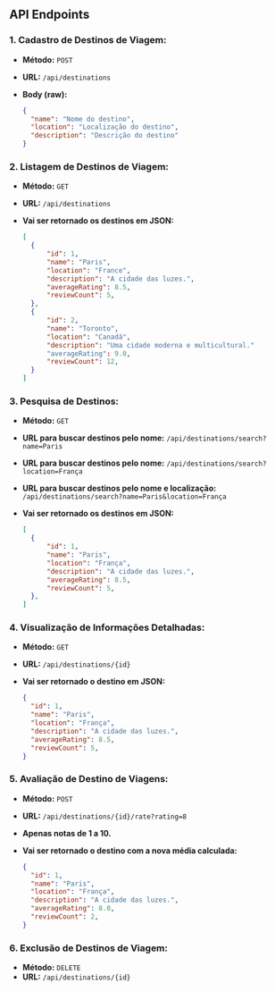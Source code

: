 ## API Endpoints

### 1. Cadastro de Destinos de Viagem:

- **Método:** `POST`  
- **URL:** `/api/destinations`  
- **Body (raw):**

  ```json
  {
    "name": "Nome do destino",
    "location": "Localização do destino",
    "description": "Descrição do destino"
  }
  ```

### 2. Listagem de Destinos de Viagem:

- **Método:** `GET`  
- **URL:** `/api/destinations`  
- **Vai ser retornado os destinos em JSON:**

  ```json
  [
    {
        "id": 1,
        "name": "Paris",
        "location": "France",
        "description": "A cidade das luzes.",
        "averageRating": 8.5,
        "reviewCount": 5,
    },
    {
        "id": 2,
        "name": "Toronto",
        "location": "Canadá",
        "description": "Uma cidade moderna e multicultural."
        "averageRating": 9.0,
        "reviewCount": 12,
    }
  ]
  ```

### 3. Pesquisa de Destinos:

- **Método:** `GET`  
- **URL para buscar destinos pelo nome:** `/api/destinations/search?name=Paris`
- **URL para buscar destinos pelo nome:** `/api/destinations/search?location=França`
- **URL para buscar destinos pelo nome e localização:** `/api/destinations/search?name=Paris&location=França`
- **Vai ser retornado os destinos em JSON:**

  ```json
  [
    {
        "id": 1,
        "name": "Paris",
        "location": "França",
        "description": "A cidade das luzes.",
        "averageRating": 8.5,
        "reviewCount": 5,
    },
  ]
  ```

### 4. Visualização de Informações Detalhadas:

- **Método:** `GET`  
- **URL:** `/api/destinations/{id}`
- **Vai ser retornado o destino em JSON:**

  ```json
  {
    "id": 1,
    "name": "Paris",
    "location": "França",
    "description": "A cidade das luzes.",
    "averageRating": 8.5,
    "reviewCount": 5,
  }
  ```

### 5. Avaliação de Destino de Viagens:

- **Método:** `POST`  
- **URL:** `/api/destinations/{id}/rate?rating=8`
- **Apenas notas de 1 a 10.**
- **Vai ser retornado o destino com a nova média calculada:**

  ```json
  {
    "id": 1,
    "name": "Paris",
    "location": "França",
    "description": "A cidade das luzes.",
    "averageRating": 8.0,
    "reviewCount": 2,
  }
  ```

### 6. Exclusão de Destinos de Viagem:

- **Método:** `DELETE`  
- **URL:** `/api/destinations/{id}`

